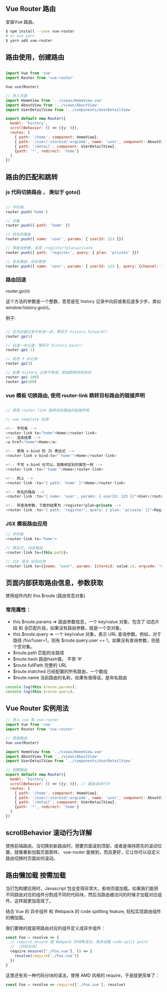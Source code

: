 ## Vue Router 路由

安装Vue 路由。
```sh
$ npm install --save vue-router
# or use yarn
$ yarn add vue-router
```
## 路由使用，创建路由
```javascript

import Vue from 'vue'
import Router from 'vue-router'

Vue.use(Router)

// 导入页面
import HomeView from '../views/HomeView.vue'
import AboutView from '../views/AboutView'
import UserDetailView from '../components/UserDetailView'

export default new Router({
  model: 'history',
  scrollBehavior: () => ({y: 0}),
  routes: [
    { path: '/home', component: HomeView},
    { path: '/user/:storeid/:orgcode', name: 'user', component: AboutView},
    { path: '/detail', component: UserDetailView},
    {path: '*', redirect: 'home'}
  ]
})
```
## 路由的匹配和跳转
### js 代码切换路由 ， 类似于 goto()
```javascript

// 字符串
router.push('home')

// 对象
router.push({ path: 'home' })

// 命名的路由
router.push({ name: 'user', params: { userId: 123 }})

// 带查询参数，变成 /register?plan=private
router.push({ path: 'register', query: { plan: 'private' }})

// 复杂路由，综合使用
router.push({ name: 'user', params: { userId: 123 }, query: {channel: "jd"}})

```
### 路由回退
router.go(n)  

这个方法的参数是一个整数，意思是在 history 记录中向前或者后退多少步，类似 window.history.go(n)。  

例子:  
```javascript

// 在浏览器记录中前进一步，等同于 history.forward()
router.go(1)

// 后退一步记录，等同于 history.back()
router.go(-1)

// 前进 3 步记录
router.go(3)

// 如果 history 记录不够用，那就默默地失败呗
router.go(-100)
router.go(100)
```

### vue 模板 切换路由, 使用 router-link 跳转目标路由的链接声明
```javascript

// 使用 router-link 跳转目标路由的链接声明

// vue template 应用

<!-- 字符串 -->
<router-link to="home">Home</router-link>
<!-- 渲染结果 -->
<a href="home">Home</a>

<!-- 使用 v-bind 的 JS 表达式 -->
<router-link v-bind:to="'home'">Home</router-link>

<!-- 不写 v-bind 也可以，就像绑定别的属性一样 -->
<router-link :to="'home'">Home</router-link>

<!-- 同上 -->
<router-link :to="{ path: 'home' }">Home</router-link>

<!-- 命名的路由 -->
<router-link :to="{ name: 'user', params: { userId: 123 }}">User</router-link>

<!-- 带查询参数，下面的结果为 /register?plan=private -->
<router-link :to="{ path: 'register', query: { plan: 'private' }}">Register</router-link>

```
### JSX 模板路由应用
```javascript
// 字符串
<router-link to='home'>

// 表达式, 动态路由
<router-link to={this.path}>

// JSX 语法 综合应用
<router-link to={{name: "user", params: {storeid: value.id, orgcode: "daojia"}, query: { channel: 'daojia', hide: true} }}>
```

## 页面内部获取路由信息，参数获取

使用组件内的 this.$route (路由信息对象)

### 常用属性：

- this.$route.params => 路由参数信息，一个 key/value 对象，包含了 动态片段 和 全匹配片段，如果没有路由参数，就是一个空对象。
- this.$route.query => 一个 key/value 对象，表示 URL 查询参数。例如，对于路径 /foo?user=1，则有 $route.query.user == 1，如果没有查询参数，则是个空对象。
- $route.path 匹配的全路径
- $route.hash 路由hash值， 不带 ‘#’
- $route.fullPath 完整的 URL
- $route.matched 已经配置的所有路由，一个数组
- $route.name 当前路由的名称，如果有值得话，是命名路由
```javascript
console.log(this.$route.params);
console.log(this.$route.query);
```
## Vue Router 实例用法
```javascript
// 导入 vue 和 vue-router
import Vue from 'vue'
import Router from 'vue-router'

// 使用路由
Vue.use(Router)

import HomeView from '../views/HomeView.vue'
import AboutView from '../views/AboutView'
import UserDetailView from '../components/UserDetailView'

// 创建路由
export default new Router({
  model: 'history',
  scrollBehavior: () => ({y: 0}), // 路由滚动行为
  routes: [
    { path: '/home', component: HomeView},
    { path: '/user/:storeid/:orgcode', name: 'user', component: AboutView},
    { path: '/detail', component: UserDetailView},
    {path: '*', redirect: 'home'}
  ]
})

```
## scrollBehavior 滚动行为详解
使用前端路由，当切换到新路由时，想要页面滚到顶部，或者是保持原先的滚动位置，就像重新加载页面那样。 vue-router 能做到，而且更好，它让你可以自定义路由切换时页面如何滚动。


## 路由懒加载 按需加载
当打包构建应用时，Javascript 包会变得非常大，影响页面加载。如果我们能把不同路由对应的组件分割成不同的代码块，然后当路由被访问的时候才加载对应组件，这样就更加高效了。

结合 Vue 的 异步组件 和 Webpack 的 code splitting feature, 轻松实现路由组件的懒加载。

我们要做的就是把路由对应的组件定义成异步组件：
```javascript
const Foo = resolve => {
  // require.ensure 是 Webpack 的特殊语法，用来设置 code-split point
  // （代码分块）
  require.ensure(['./Foo.vue'], () => {
    resolve(require('./Foo.vue'))
  })
}
```
这里还有另一种代码分块的语法，使用 AMD 风格的 require，于是就更简单了：
```javascript
const Foo = resolve => require(['./Foo.vue'], resolve)
```
